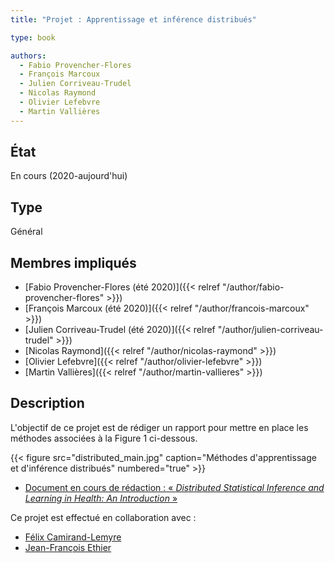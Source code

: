 ```yaml
---
title: "Projet : Apprentissage et inférence distribués"

type: book

authors:
  - Fabio Provencher-Flores
  - François Marcoux
  - Julien Corriveau-Trudel
  - Nicolas Raymond
  - Olivier Lefebvre
  - Martin Vallières
---
```


## État

En cours (2020-aujourd'hui)

## Type

Général

## Membres impliqués

- [Fabio Provencher-Flores (été 2020)]({{< relref "/author/fabio-provencher-flores" >}})
- [François Marcoux (été 2020)]({{< relref "/author/francois-marcoux" >}})
- [Julien Corriveau-Trudel (été 2020)]({{< relref "/author/julien-corriveau-trudel" >}})
- [Nicolas Raymond]({{< relref "/author/nicolas-raymond" >}})
- [Olivier Lefebvre]({{< relref "/author/olivier-lefebvre" >}})
- [Martin Vallières]({{< relref "/author/martin-vallieres" >}})

## Description

L'objectif de ce projet est de rédiger un rapport pour mettre en place les méthodes associées à la Figure 1 ci-dessous.

{{< figure src="distributed_main.jpg" caption="Méthodes d'apprentissage et d'inférence distribués" numbered="true" >}}

- [Document en cours de rédaction : « _Distributed Statistical Inference and Learning in Health: An Introduction_ » ](https://www.dropbox.com/s/sqlmgr330e1v4mu/DL_Report_in_progress.pdf?dl=0)

Ce projet est effectué en collaboration avec :
- [Félix Camirand-Lemyre](https://griis.ca/a-propos/equipe/felix-camirand-lemyre/)
- [Jean-François Ethier](https://griis.ca/a-propos/equipe/jean-francois-ethier-codirecteur-scientifique/)
